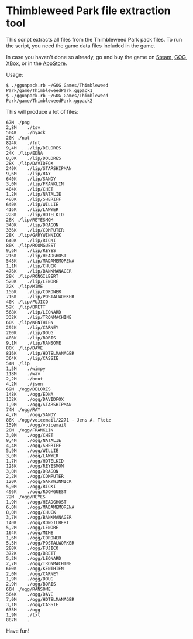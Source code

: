 # Thimbleweed Park file extraction tool

This script extracts all files from the Thimbleweed Park pack files. To run the script, you need the game data files included in the game. 

In case you haven't done so already, go and buy the game on [Steam](http://store.steampowered.com/app/569860), 
[GOG](https://www.gog.com/game/thimbleweed_park), 
[XBox](https://www.microsoft.com/en-US/store/p/Thimbleweed-Park/9NBLGGH40DCM),
or in the [AppStore](https://itunes.apple.com/us/app/thimbleweed-park/id1214713872?mt=12).

Usage:

```
$ ./ggunpack.rb ~/GOG Games/Thimbleweed Park/game/ThimbleweedPark.ggpack1
$ ./ggunpack.rb ~/GOG Games/Thimbleweed Park/game/ThimbleweedPark.ggpack2
```

This will produce a lot of files:

```
67M	./png
2,8M	./tsv
504K	./byack
20K	./nut
824K	./fnt
9,4M	./lip/DELORES
24K	./lip/EDNA
8,0K	./lip/DOLORES
28K	./lip/DAVIDFOX
240K	./lip/STARSHIPMAN
9,6M	./lip/RAY
640K	./lip/SANDY
3,0M	./lip/FRANKLIN
404K	./lip/CHET
1,2M	./lip/NATALIE
480K	./lip/SHERIFF
640K	./lip/WILLIE
416K	./lip/LAWYER
228K	./lip/HOTELKID
28K	./lip/REYESMOM
340K	./lip/DRAGON
336K	./lip/COMPUTER
28K	./lip/GARYWINNICK
640K	./lip/RICKI
80K	./lip/ROOMGUEST
9,6M	./lip/REYES
216K	./lip/HEADGHOST
548K	./lip/MADAMEMORENA
1,1M	./lip/CHUCK
476K	./lip/BANKMANAGER
28K	./lip/RONGILBERT
520K	./lip/LENORE
32K	./lip/MIME
156K	./lip/CORONER
716K	./lip/POSTALWORKER
40K	./lip/FUJICO
52K	./lip/BRETT
568K	./lip/LEONARD
332K	./lip/TRONMACHINE
60K	./lip/KENTHIEN
292K	./lip/CARNEY
200K	./lip/DOUG
408K	./lip/BORIS
9,1M	./lip/RANSOME
80K	./lip/DAVE
816K	./lip/HOTELMANAGER
364K	./lip/CASSIE
54M	./lip
1,5M	./wimpy
118M	./wav
2,2M	./bnut
4,2M	./json
69M	./ogg/DELORES
148K	./ogg/EDNA
132K	./ogg/DAVIDFOX
1,9M	./ogg/STARSHIPMAN
74M	./ogg/RAY
4,7M	./ogg/SANDY
88K	./ogg/voicemail/2271 - Jens A. Tkotz 
159M	./ogg/voicemail
20M	./ogg/FRANKLIN
3,0M	./ogg/CHET
9,4M	./ogg/NATALIE
4,4M	./ogg/SHERIFF
5,9M	./ogg/WILLIE
3,0M	./ogg/LAWYER
1,7M	./ogg/HOTELKID
128K	./ogg/REYESMOM
3,0M	./ogg/DRAGON
2,2M	./ogg/COMPUTER
120K	./ogg/GARYWINNICK
5,0M	./ogg/RICKI
496K	./ogg/ROOMGUEST
72M	./ogg/REYES
1,9M	./ogg/HEADGHOST
6,0M	./ogg/MADAMEMORENA
8,0M	./ogg/CHUCK
3,7M	./ogg/BANKMANAGER
140K	./ogg/RONGILBERT
5,2M	./ogg/LENORE
164K	./ogg/MIME
1,6M	./ogg/CORONER
5,5M	./ogg/POSTALWORKER
288K	./ogg/FUJICO
372K	./ogg/BRETT
5,2M	./ogg/LEONARD
2,7M	./ogg/TRONMACHINE
600K	./ogg/KENTHIEN
2,0M	./ogg/CARNEY
1,9M	./ogg/DOUG
2,9M	./ogg/BORIS
66M	./ogg/RANSOME
564K	./ogg/DAVE
7,0M	./ogg/HOTELMANAGER
3,1M	./ogg/CASSIE
635M	./ogg
1,9M	./txt
887M	.
```

Have fun!
